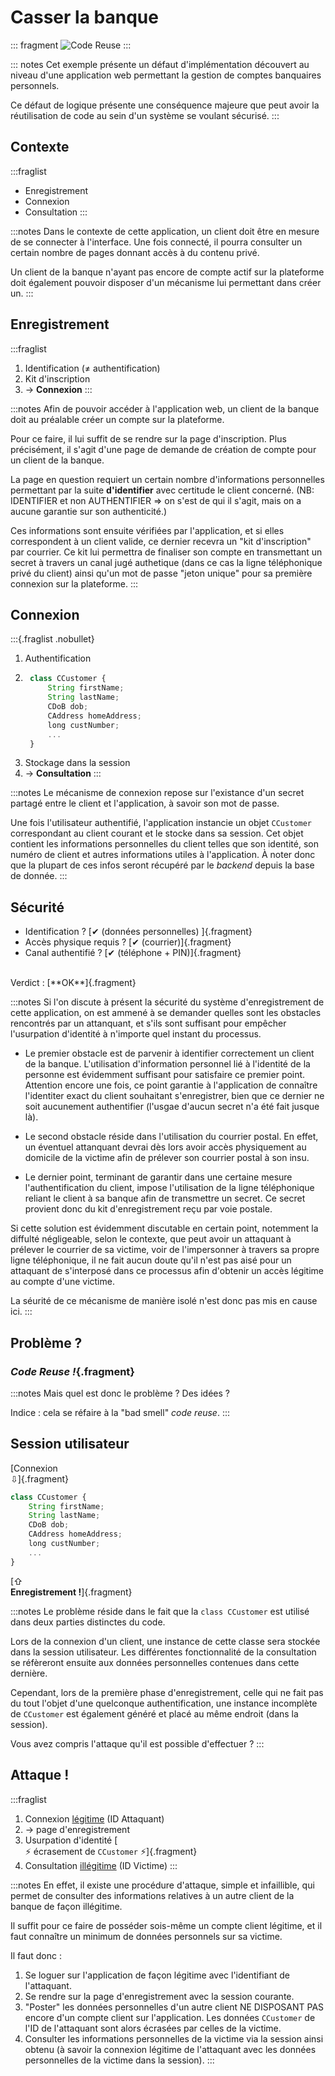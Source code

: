 # Casser la banque

::: fragment
![*Code Reuse*](assets/img/reuse.png)
:::

::: notes
Cet exemple présente un défaut d'implémentation découvert au niveau d'une application web permettant la gestion de comptes banquaires personnels.

Ce défaut de logique présente une conséquence majeure que peut avoir la réutilisation de code au sein d'un système se voulant sécurisé.
:::

## Contexte

:::fraglist
- Enregistrement
- Connexion
- Consultation
:::

:::notes
Dans le contexte de cette application, un client doit être en mesure de se connecter à l'interface.
Une fois connecté, il pourra consulter un certain nombre de pages donnant accès à du contenu privé.

Un client de la banque n'ayant pas encore de compte actif sur la plateforme doit également pouvoir disposer d'un mécanisme lui permettant dans créer un.
:::

## Enregistrement

:::fraglist
1. Identification (&ne; authentification)
2. Kit d'inscription
3. &rarr; **Connexion**
:::


:::notes
Afin de pouvoir accéder à l'application web, un client de la banque doit au préalable créer un compte sur la plateforme.

Pour ce faire, il lui suffit de se rendre sur la page d'inscription.
Plus précisément, il s'agit d'une page de demande de création de compte pour un client de la banque.

La page en question requiert un certain nombre d'informations personnelles permettant par la suite **d'identifier** avec certitude le client concerné.
(NB: IDENTIFIER et non AUTHENTIFIER => on s'est de qui il s'agit, mais on a aucune garantie sur son authenticité.)

Ces informations sont ensuite vérifiées par l'application, et si elles correspondent à un client valide, ce dernier recevra un "kit d'inscription" par courrier.
Ce kit lui permettra de finaliser son compte en transmettant un secret à travers un canal jugé authetique (dans ce cas la ligne téléphonique privé du client) ainsi qu'un mot de passe "jeton unique" pour sa première connexion sur la plateforme.
:::

## Connexion

:::{.fraglist .nobullet}
1. Authentification
2. ```js
    class CCustomer {
        String firstName;
        String lastName;
        CDoB dob;
        CAddress homeAddress;
        long custNumber;
        ...
    }
    ```
3. Stockage dans la session
4. &rarr; **Consultation**
:::

:::notes
Le mécanisme de connexion repose sur l'existance d'un secret partagé entre le client et l'application, à savoir son mot de passe.

Une fois l'utilisateur authentifié, l'application instancie un objet `CCustomer` correspondant au client courant et le stocke dans sa session.
Cet objet contient les informations personnelles du client telles que son identité, son numéro de client et autres informations utiles à l'application.
À noter donc que la plupart de ces infos seront récupéré par le *backend* depuis la base de donnée.
:::

## Sécurité

- Identification ?
[&#10004; (données personnelles) ]{.fragment}
- Accès physique requis ? 
[&#10004; (courrier)]{.fragment}
- Canal authentifié ?
[&#10004; (téléphone + PIN)]{.fragment}

<br>
Verdict : [**OK**]{.fragment}

:::notes
Si l'on discute à présent la sécurité du système d'enregistrement de cette application, on est ammené à se demander quelles sont les obstacles rencontrés par un attanquant,
et s'ils sont suffisant pour empêcher l'usurpation d'identité à n'importe quel instant du processus.

- Le premier obstacle est de parvenir à identifier correctement un client de la banque.
L'utilisation d'information personnel lié à l'identité de la personne est évidemment suffisant pour satisfaire ce premier point.
Attention encore une fois, ce point garantie à l'application de connaître l'identiter exact du client souhaitant s'enregistrer, bien que ce dernier ne soit aucunement authentifier (l'usgae d'aucun secret n'a été fait jusque là).

- Le second obstacle réside dans l'utilisation du courrier postal.
En effet, un éventuel attanquant devrai dès lors avoir accès physiquement au domicile de la victime afin de prélever son courrier postal à son insu.

- Le dernier point, terminant de garantir dans une certaine mesure l'authentification du client, impose l'utilisation de la ligne téléphonique reliant le client à sa banque afin de transmettre un secret.
Ce secret provient donc du kit d'enregistrement reçu par voie postale.

Si cette solution est évidemment discutable en certain point, 
notemment la diffulté négligeable, selon le contexte, que peut avoir un attaquant à prélever le courrier de sa victime, voir de l'impersonner à travers sa propre ligne téléphonique,
il ne fait aucun doute qu'il n'est pas aisé pour un attaquant de s'interposé dans ce processus afin d'obtenir un accès légitime au compte d'une victime.

La séurité de ce mécanisme de manière isolé n'est donc pas mis en cause ici.
:::


## Problème ?
### *Code Reuse !*{.fragment}
:::notes
Mais quel est donc le problème ?
Des idées ?

Indice : cela se réfaire à la "bad smell" *code reuse*. 
:::

## Session utilisateur

[Connexion<br>&#8681;]{.fragment}


```{.js style="width: 50%;display:inline-block"}
class CCustomer {
    String firstName;
    String lastName;
    CDoB dob;
    CAddress homeAddress;
    long custNumber;
    ...
}
```

[&#8679;<br>**Enregistrement !**]{.fragment}

:::notes
Le problème réside dans le fait que la `class CCustomer` est utilisé dans deux parties distinctes du code.

Lors de la connexion d'un client, une instance de cette classe sera stockée dans la session utilisateur.
Les différentes fonctionnalité de la consultation se réfèreront ensuite aux données personnelles contenues dans cette dernière.

Cependant, lors de la première phase d'enregistrement, celle qui ne fait pas du tout l'objet d'une quelconque authentification,
une instance incomplète de `CCustomer` est également généré et placé au même endroit (dans la session).

Vous avez compris l'attaque qu'il est possible d'effectuer ?
:::

## Attaque !

:::fraglist
1. Connexion <u>légitime</u> (ID Attaquant)
2. &rarr; page d'enregistrement
3. Usurpation d'identité 
[<br>&#x26A1; écrasement de `CCustomer` &#x26A1;]{.fragment}
4. Consultation <u>illégitime</u> (ID Victime)
:::

:::notes
En effet, il existe une procédure d'attaque, simple et infaillible, qui permet de consulter des informations relatives à un autre client de la banque de façon illégitime.

Il suffit pour ce faire de posséder sois-même un compte client légitime, et il faut connaître un minimum de données personnels sur sa victime.

Il faut donc :
1. Se loguer sur l'application de façon légitime avec l'identifiant de l'attaquant.
2. Se rendre sur la page d'enregistrement avec la session courante.
3. "Poster" les données personnelles d'un autre client NE DISPOSANT PAS encore d'un compte client sur l'application.
Les données `CCustomer` de l'ID de l'attaquant sont alors écrasées par celles de la victime.
4. Consulter les informations personnelles de la victime via la session ainsi obtenu (à savoir la connexion légitime de l'attaquant avec les données personnelles de la victime dans la session).
:::






